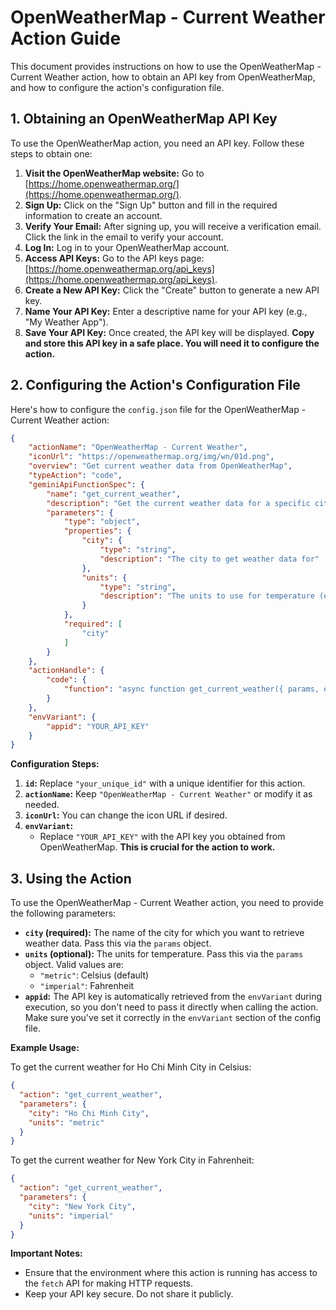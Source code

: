 # OpenWeatherMap - Current Weather Action Guide

This document provides instructions on how to use the OpenWeatherMap - Current Weather action, how to obtain an API key from OpenWeatherMap, and how to configure the action's configuration file.

## 1. Obtaining an OpenWeatherMap API Key

To use the OpenWeatherMap action, you need an API key. Follow these steps to obtain one:

1.  **Visit the OpenWeatherMap website:** Go to [https://home.openweathermap.org/](https://home.openweathermap.org/).
2.  **Sign Up:** Click on the "Sign Up" button and fill in the required information to create an account.
3.  **Verify Your Email:** After signing up, you will receive a verification email. Click the link in the email to verify your account.
4.  **Log In:** Log in to your OpenWeatherMap account.
5.  **Access API Keys:** Go to the API keys page: [https://home.openweathermap.org/api_keys](https://home.openweathermap.org/api_keys).
6.  **Create a New API Key:** Click the "Create" button to generate a new API key.
7.  **Name Your API Key:** Enter a descriptive name for your API key (e.g., "My Weather App").
8.  **Save Your API Key:** Once created, the API key will be displayed. **Copy and store this API key in a safe place. You will need it to configure the action.**

## 2. Configuring the Action's Configuration File

Here's how to configure the `config.json` file for the OpenWeatherMap - Current Weather action:

```json
{
    "actionName": "OpenWeatherMap - Current Weather",
    "iconUrl": "https://openweathermap.org/img/wn/01d.png",
    "overview": "Get current weather data from OpenWeatherMap",
    "typeAction": "code",
    "geminiApiFunctionSpec": {
        "name": "get_current_weather",
        "description": "Get the current weather data for a specific city from OpenWeatherMap",
        "parameters": {
            "type": "object",
            "properties": {
                "city": {
                    "type": "string",
                    "description": "The city to get weather data for"
                },
                "units": {
                    "type": "string",
                    "description": "The units to use for temperature (e.g., metric for Celsius, imperial for Fahrenheit)"
                }
            },
            "required": [
                "city"
            ]
        }
    },
    "actionHandle": {
        "code": {
            "function": "async function get_current_weather({ params, envi, prev }) {\n  try {\n    const city = params.city;\n    const units = params.units || 'metric'; // Default to metric\n    const appid = envi.appid; // Get appid from envi\n\n    const url = `https://api.openweathermap.org/data/2.5/weather?q=${city}&appid=${appid}&units=${units}`;\n\n    const response = await fetch(url);\n    const data = await response.json();\n\n    if (response.ok) {\n      return data;\n    } else {\n      throw new Error(data.message);\n    }\n  } catch (error) {\n    console.error(\"OpenWeatherMap Error:\", error);\n    return { error: error.message };\n  }\n}\n"
        }
    },
    "envVariant": {
        "appid": "YOUR_API_KEY"
    }
}
```

**Configuration Steps:**

1.  **`id`:** Replace `"your_unique_id"` with a unique identifier for this action.
2.  **`actionName`:**  Keep `"OpenWeatherMap - Current Weather"` or modify it as needed.
3.  **`iconUrl`:**  You can change the icon URL if desired.
4.  **`envVariant`:**
    *   Replace `"YOUR_API_KEY"` with the API key you obtained from OpenWeatherMap.  **This is crucial for the action to work.**

## 3. Using the Action

To use the OpenWeatherMap - Current Weather action, you need to provide the following parameters:

*   **`city` (required):** The name of the city for which you want to retrieve weather data.  Pass this via the `params` object.
*   **`units` (optional):** The units for temperature.  Pass this via the `params` object.  Valid values are:
    *   `"metric"`:  Celsius (default)
    *   `"imperial"`: Fahrenheit
*   **`appid`:**  The API key is automatically retrieved from the `envVariant` during execution, so you don't need to pass it directly when calling the action.  Make sure you've set it correctly in the `envVariant` section of the config file.

**Example Usage:**

To get the current weather for Ho Chi Minh City in Celsius:

```json
{
  "action": "get_current_weather",
  "parameters": {
    "city": "Ho Chi Minh City",
    "units": "metric"
  }
}
```

To get the current weather for New York City in Fahrenheit:

```json
{
  "action": "get_current_weather",
  "parameters": {
    "city": "New York City",
    "units": "imperial"
  }
}
```

**Important Notes:**

*   Ensure that the environment where this action is running has access to the `fetch` API for making HTTP requests.
*   Keep your API key secure. Do not share it publicly.
